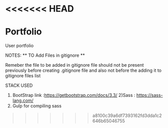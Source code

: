 <<<<<<< HEAD
=======
# Portfolio
User portfolio

NOTES: 
** TO Add  Files in gitignore **

Remeber the file to be added in gitignore file should not be present previously before creating .gitignore file and also not before the adding it to gitignore files list 

STACK USED

1) BootStrap link :https://getbootstrap.com/docs/3.3/
2)Sass : https://sass-lang.com/
3) Gulp for compiling sass 
>>>>>>> a8100c39a6df7393162fd3dda1c2646b65046755
